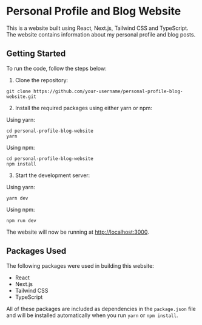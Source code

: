 

# Personal Profile and Blog Website

This is a website built using React, Next.js, Tailwind CSS and TypeScript. The website contains information about my personal profile and blog posts.

## Getting Started

To run the code, follow the steps below:

1. Clone the repository:

```
git clone https://github.com/your-username/personal-profile-blog-website.git
```

2. Install the required packages using either yarn or npm:

Using yarn:

```
cd personal-profile-blog-website
yarn
```

Using npm:

```
cd personal-profile-blog-website
npm install
```

3. Start the development server:

Using yarn:

```
yarn dev
```

Using npm:

```
npm run dev
```

The website will now be running at [http://localhost:3000](http://localhost:3000).

## Packages Used

The following packages were used in building this website:

- React
- Next.js
- Tailwind CSS
- TypeScript

All of these packages are included as dependencies in the `package.json` file and will be installed automatically when you run `yarn` or `npm install`.
